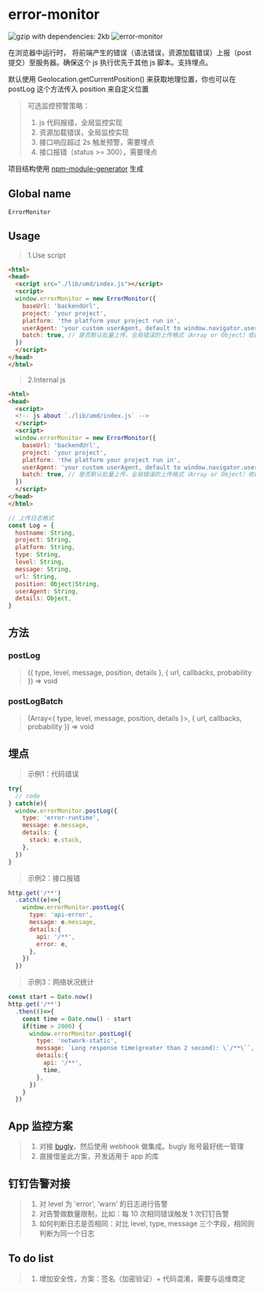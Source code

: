 # error-monitor
![gzip with dependencies: 2kb](https://img.shields.io/badge/gzip--with--dependencies-2kb-brightgreen.svg "gzip with dependencies: 2kb")
![error-monitor](https://img.shields.io/badge/error--monitor-done-blue.svg "error-monitor")

在浏览器中运行时， 将前端产生的错误（语法错误，资源加载错误）上报（post 提交）至服务器。确保这个 js 执行优先于其他 js 脚本。支持埋点。

默认使用 Geolocation.getCurrentPosition() 来获取地理位置，你也可以在 postLog 这个方法传入 position 来自定义位置

> 可选监控预警策略：
> 1. js 代码报错，全局监控实现
> 2. 资源加载错误，全局监控实现
> 3. 接口响应超过 2s 触发预警，需要埋点
> 4. 接口报错（status >= 300），需要埋点

项目结构使用 [npm-module-generator](https://www.npmjs.com/package/@livelybone/npm-module-generator) 生成

## Global name
`ErrorMonitor`

## Usage
> 1.Use script
```html
<html>
<head>
  <script src="./lib/umd/index.js"></script>
  <script>
  window.errorMonitor = new ErrorMonitor({
    baseUrl: 'backendUrl',
    project: 'your project',
    platform: 'the platform your project run in',
    userAgent: 'your custom userAgent, default to window.navigator.userAgent',
    batch: true, // 是否默认批量上传，全局错误的上传格式（Array or Object）依赖于这个值
  })
  </script>
</head>
</html>
```
> 2.Internal js
```html
<html>
<head>
  <script>
  <!-- js about `./lib/umd/index.js` -->
  </script>
  <script>
  window.errorMonitor = new ErrorMonitor({
    baseUrl: 'backendUrl',
    project: 'your project',
    platform: 'the platform your project run in',
    userAgent: 'your custom userAgent, default to window.navigator.userAgent',
    batch: true, // 是否默认批量上传，全局错误的上传格式（Array or Object）依赖于这个值
  })
  </script>
</head>
</html>
```

```js
// 上传日志格式
const Log = { 
  hostname: String,
  project: String,
  platform: String,
  type: String,
  level: String,
  message: String,
  url: String,
  position: Object|String,
  userAgent: String,
  details: Object,
}
```

## 方法

### postLog
> ({ type, level, message, position, details }, { url, callbacks, probability }) => void

### postLogBatch
> (Array<{ type, level, message, position, details }>, { url, callbacks, probability }) => void

## 埋点

> 示例1：代码错误

```js
try{
  // code
} catch(e){
  window.errorMonitor.postLog({
    type: 'error-runtime',
    message: e.message,
    details: {
      stack: e.stack,
    },
  })
}
```

> 示例2：接口报错

```js
http.get('/**')
  .catch((e)=>{
    window.errorMonitor.postLog({
      type: 'api-error',
      message: e.message,
      details:{
        api: '/**',
        error: e,
      },
    })
  })
```

> 示例3：网络状况统计

```js
const start = Date.now()
http.get('/**')
  .then(()=>{
    const time = Date.now() - start
    if(time > 2000) {
      window.errorMonitor.postLog({
        type: 'network-static',
        message: `Long response time(greater than 2 second): \`/**\``,
        details:{
          api: '/**',
          time, 
        },
      })
    }
  })
```

## App 监控方案
> 1. 对接 [bugly](https://bugly.qq.com/v2/)，然后使用 webhook 做集成。bugly 账号最好统一管理
> 2. 直接借鉴此方案，开发适用于 app 的库

## 钉钉告警对接
> 1. 对 level 为 'error', 'warn' 的日志进行告警
> 2. 对告警做数量限制，比如：每 10 次相同错误触发 1 次钉钉告警
> 3. 如何判断日志是否相同：对比 level, type, message 三个字段，相同则判断为同一个日志
 
## To do list
> 1. 增加安全性，方案：签名（加密验证）+ 代码混淆，需要与运维商定
